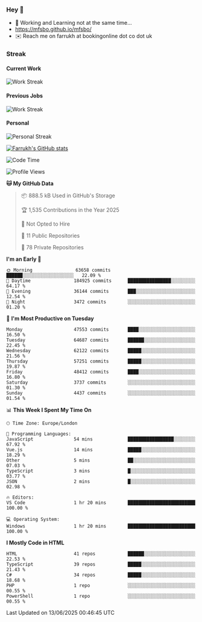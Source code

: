 ### Hey 👋

- 🏃 Working and Learning not at the same time...
- https://mfsbo.github.io/mfsbo/
- ✉️ Reach me on farrukh at bookingonline dot co dot uk

### Streak
#### Current Work
![Work Streak](https://streak-stats.demolab.com/?user=mfsbo)
#### Previous Jobs
![Work Streak](https://streak-stats.demolab.com/?user=farrukhcw)
#### Personal
![Personal Streak](https://streak-stats.demolab.com/?user=farrukhsubhani)

[![Farrukh's GitHub stats](https://github-readme-stats.vercel.app/api?username=mfsbo&hide=stars&count_private=true)](https://github.com/mfsbo/)

<!--START_SECTION:waka-->
![Code Time](http://img.shields.io/badge/Code%20Time-919%20hrs%203%20mins-blue)

![Profile Views](http://img.shields.io/badge/Profile%20Views-0-blue)

**🐱 My GitHub Data** 

> 📦 888.5 kB Used in GitHub's Storage 
 > 
> 🏆 1,535 Contributions in the Year 2025
 > 
> 🚫 Not Opted to Hire
 > 
> 📜 11 Public Repositories 
 > 
> 🔑 78 Private Repositories 
 > 
**I'm an Early 🐤** 

```text
🌞 Morning                63658 commits       ██████░░░░░░░░░░░░░░░░░░░   22.09 % 
🌆 Daytime                184925 commits      ████████████████░░░░░░░░░   64.17 % 
🌃 Evening                36144 commits       ███░░░░░░░░░░░░░░░░░░░░░░   12.54 % 
🌙 Night                  3472 commits        ░░░░░░░░░░░░░░░░░░░░░░░░░   01.20 % 
```
📅 **I'm Most Productive on Tuesday** 

```text
Monday                   47553 commits       ████░░░░░░░░░░░░░░░░░░░░░   16.50 % 
Tuesday                  64687 commits       ██████░░░░░░░░░░░░░░░░░░░   22.45 % 
Wednesday                62122 commits       █████░░░░░░░░░░░░░░░░░░░░   21.56 % 
Thursday                 57251 commits       █████░░░░░░░░░░░░░░░░░░░░   19.87 % 
Friday                   48412 commits       ████░░░░░░░░░░░░░░░░░░░░░   16.80 % 
Saturday                 3737 commits        ░░░░░░░░░░░░░░░░░░░░░░░░░   01.30 % 
Sunday                   4437 commits        ░░░░░░░░░░░░░░░░░░░░░░░░░   01.54 % 
```


📊 **This Week I Spent My Time On** 

```text
🕑︎ Time Zone: Europe/London

💬 Programming Languages: 
JavaScript               54 mins             █████████████████░░░░░░░░   67.92 % 
Vue.js                   14 mins             █████░░░░░░░░░░░░░░░░░░░░   18.29 % 
Other                    5 mins              ██░░░░░░░░░░░░░░░░░░░░░░░   07.03 % 
TypeScript               3 mins              █░░░░░░░░░░░░░░░░░░░░░░░░   03.77 % 
JSON                     2 mins              █░░░░░░░░░░░░░░░░░░░░░░░░   02.98 % 

🔥 Editors: 
VS Code                  1 hr 20 mins        █████████████████████████   100.00 % 

💻 Operating System: 
Windows                  1 hr 20 mins        █████████████████████████   100.00 % 
```

**I Mostly Code in HTML** 

```text
HTML                     41 repos            ██████░░░░░░░░░░░░░░░░░░░   22.53 % 
TypeScript               39 repos            █████░░░░░░░░░░░░░░░░░░░░   21.43 % 
C#                       34 repos            █████░░░░░░░░░░░░░░░░░░░░   18.68 % 
PHP                      1 repo              ░░░░░░░░░░░░░░░░░░░░░░░░░   00.55 % 
PowerShell               1 repo              ░░░░░░░░░░░░░░░░░░░░░░░░░   00.55 % 
```




 Last Updated on 13/06/2025 00:46:45 UTC
<!--END_SECTION:waka-->
<!--
**mfsbo/mfsbo** is a ✨ _special_ ✨ repository because its `README.md` (this file) appears on your GitHub profile.

Here are some ideas to get you started:

- 🔭 I’m currently working on ...
- 🌱 I’m currently learning ...
- 👯 I’m looking to collaborate on ...
- 🤔 I’m looking for help with ...
- 💬 Ask me about ...
- 📫 How to reach me: ...
- 😄 Pronouns: ...
- ⚡ Fun fact: ...
-->
